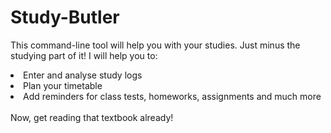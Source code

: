 # Study-Butler
This command-line tool will help you with your studies. Just minus the studying part of it! I will help you to:
<li>Enter and analyse study logs</li>
<li>Plan your timetable</li>
<li>Add reminders for class tests, homeworks, assignments and much more</li>
<br>
Now, get reading that textbook already!
